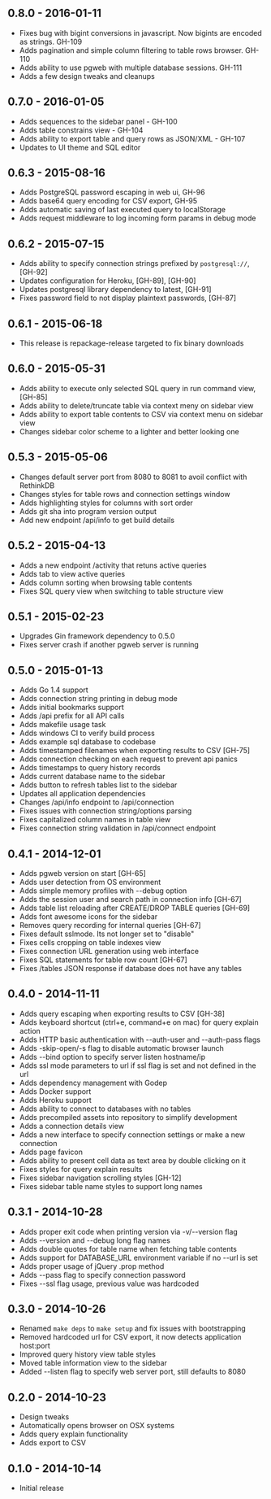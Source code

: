 ## 0.8.0 - 2016-01-11

- Fixes bug with bigint conversions in javascript. Now bigints are encoded as strings. GH-109
- Adds pagination and simple column filtering to table rows browser. GH-110
- Adds ability to use pgweb with multiple database sessions. GH-111
- Adds a few design tweaks and cleanups

## 0.7.0 - 2016-01-05

- Adds sequences to the sidebar panel - GH-100
- Adds table constrains view - GH-104
- Adds ability to export table and query rows as JSON/XML - GH-107
- Updates to UI theme and SQL editor

## 0.6.3 - 2015-08-16

- Adds PostgreSQL password escaping in web ui, GH-96
- Adds base64 query encoding for CSV export, GH-95
- Adds automatic saving of last executed query to localStorage
- Adds request middleware to log incoming form params in debug mode

## 0.6.2 - 2015-07-15

- Adds ability to specify connection strings prefixed by `postgresql://`, [GH-92]
- Updates configuration for Heroku, [GH-89], [GH-90]
- Updates postgresql library dependency to latest, [GH-91]
- Fixes password field to not display plaintext passwords, [GH-87]

## 0.6.1 - 2015-06-18

- This release is repackage-release targeted to fix binary downloads

## 0.6.0 - 2015-05-31

- Adds ability to execute only selected SQL query in run command view, [GH-85]
- Adds ability to delete/truncate table via context meny on sidebar view 
- Adds ability to export table contents to CSV via context menu on sidebar view
- Changes sidebar color scheme to a lighter and better looking one

## 0.5.3 - 2015-05-06

- Changes default server port from 8080 to 8081 to avoil conflict with RethinkDB
- Changes styles for table rows and connection settings window
- Adds highlighting styles for columns with sort order
- Adds git sha into program version output
- Add new endpoint /api/info to get build details

## 0.5.2 - 2015-04-13

- Adds a new endpoint /activity that retuns active queries
- Adds tab to view active queries
- Adds column sorting when browsing table contents
- Fixes SQL query view when switching to table structure view

## 0.5.1 - 2015-02-23

- Upgrades Gin framework dependency to 0.5.0
- Fixes server crash if another pgweb server is running

## 0.5.0 - 2015-01-13

- Adds Go 1.4 support
- Adds connection string printing in debug mode
- Adds initial bookmarks support
- Adds /api prefix for all API calls
- Adds makefile usage task
- Adds windows CI to verify build process
- Adds example sql database to codebase
- Adds timestamped filenames when exporting results to CSV [GH-75]
- Adds connection checking on each request to prevent api panics
- Adds timestamps to query history records
- Adds current database name to the sidebar
- Adds button to refresh tables list to the sidebar
- Updates all application dependencies
- Changes /api/info endpoint to /api/connection
- Fixes issues with connection string/options parsing
- Fixes capitalized column names in table view
- Fixes connection string validation in /api/connect endpoint

## 0.4.1 - 2014-12-01

- Adds pgweb version on start [GH-65]
- Adds user detection from OS environment
- Adds simple memory profiles with --debug option
- Adds the session user and search path in connection info [GH-67]
- Adds table list reloading after CREATE/DROP TABLE queries [GH-69]
- Adds font awesome icons for the sidebar
- Removes query recording for internal queries [GH-67]
- Fixes default sslmode. Its not longer set to "disable"
- Fixes cells cropping on table indexes view
- Fixes connection URL generation using web interface
- Fixes SQL statements for table row count [GH-67]
- Fixes /tables JSON response if database does not have any tables

## 0.4.0 - 2014-11-11

- Adds query escaping when exporting results to CSV [GH-38]
- Adds keyboard shortcut (ctrl+e, command+e on mac) for query explain action
- Adds HTTP basic authentication with --auth-user and --auth-pass flags
- Adds -skip-open/-s flag to disable automatic browser launch
- Adds --bind option to specify server listen hostname/ip
- Adds ssl mode parameters to url if ssl flag is set and not defined in the url
- Adds dependency management with Godep
- Adds Docker support
- Adds Heroku support
- Adds ability to connect to databases with no tables
- Adds precompiled assets into repository to simplify development
- Adds a connection details view
- Adds a new interface to specify connection settings or make a new connection
- Adds page favicon
- Adds ability to present cell data as text area by double clicking on it
- Fixes styles for query explain results
- Fixes sidebar navigation scrolling styles [GH-12]
- Fixes sidebar table name styles to support long names

## 0.3.1 - 2014-10-28

- Adds proper exit code when printing version via -v/--version flag
- Adds --version and --debug long flag names
- Adds double quotes for table name when fetching table contents
- Adds support for DATABASE_URL environment variable if no --url is set
- Adds proper usage of jQuery .prop method
- Adds --pass flag to specify connection password
- Fixes --ssl flag usage, previous value was hardcoded

## 0.3.0 - 2014-10-26

- Renamed `make deps` to `make setup` and fix issues with bootstrapping
- Removed hardcoded url for CSV export, it now detects application host:port
- Improved query history view table styles
- Moved table information view to the sidebar
- Added --listen flag to specify web server port, still defaults to 8080

## 0.2.0 - 2014-10-23

- Design tweaks
- Automatically opens browser on OSX systems
- Adds query explain functionality
- Adds export to CSV

## 0.1.0 - 2014-10-14

- Initial release